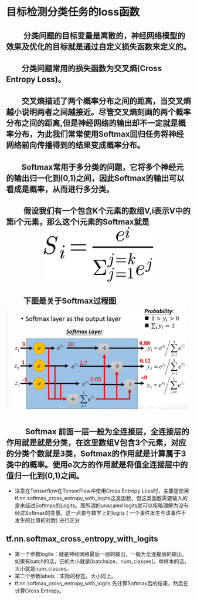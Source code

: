 # 目标检测分类任务的loss函数

## &emsp;&emsp; 分类问题的目标变量是离散的，神经网络模型的效果及优化的目标就是通过自定义损失函数来定义的。

## &emsp;&emsp;分类问题常用的损失函数为交叉熵(Cross Entropy Loss)。

## &emsp;&emsp;交叉熵描述了两个概率分布之间的距离，当交叉熵越小说明两者之间越接近。尽管交叉熵刻画的两个概率分布之间的距离,但是神经网络的输出却不一定就是概率分布，为此我们常常使用Softmax回归任务将神经网络前向传播得到的结果变成概率分布。

## &emsp;&emsp;Softmax常用于多分类的问题，它将多个神经元的输出归一化到(0,1)之间，因此Softmax的输出可以看成是概率，从而进行多分类。

## &emsp; &emsp;假设我们有一个包含K个元素的数组V,i表示V中的第i个元素，那么这个i元素的Softmax就是<div align=center>![Softmax_ formula](media/Softmax_%20formula.png)</div>


## &emsp; &emsp;下图是关于Softmax过程图<div align=center>![](media/15687375324109.png)</div>
## &emsp; &emsp; Softmax 前面一层一般为全连接层，全连接层的作用就是就是分类，在这里数组V包含3个元素，对应的分类个数就是3类，Softmax的作用就是计算属于3类中的概率。使用e次方的作用就是将值全连接层中的值归一化到(0,1)之间。<!--![](http://chart.googleapis.com/chart?cht=tx&chl=$S_i=\frac{e^i}{sum^{j=k}_{j=1}{e^j}}$)-->  
* 注意在Tensorflow在TensorFlow中使用Cross Entropy Loss时，主要是使用tf.nn.softmax_cross_entropy_with_logits这类函数，但这类函数需要输入的是未经过Softmax的Logits。而所谓的unscaled logits就可以粗略理解为没有经过Softmax的变量。这一点要与数学上的logits ( 一个事件发生与该事件不发生的比值的对数) 进行区分

## tf.nn.softmax_cross_entropy_with_logits
* 第一个参数logits：就是神经网络最后一层的输出，一般为全连接层的输出，如果有batch的话，它的大小就是[batchsize，num_classes]，单样本的话，大小就是num_classes。
* 第二个参数labels：实际的标签，大小同上。
* tf.nn.softmax_cross_entropy_with_logits 先计算Softmax后的结果，然后在计算Cross Entropy。
